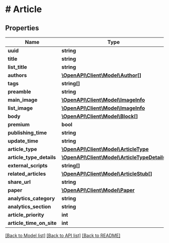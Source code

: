 # # Article

## Properties

Name | Type | Description | Notes
------------ | ------------- | ------------- | -------------
**uuid** | **string** |  | 
**title** | **string** |  | 
**list_title** | **string** |  | [optional] 
**authors** | [**\OpenAPI\Client\Model\Author[]**](Author.md) |  | 
**tags** | **string[]** |  | 
**preamble** | **string** |  | [optional] 
**main_image** | [**\OpenAPI\Client\Model\ImageInfo**](ImageInfo.md) |  | [optional] 
**list_image** | [**\OpenAPI\Client\Model\ImageInfo**](ImageInfo.md) |  | [optional] 
**body** | [**\OpenAPI\Client\Model\Block[]**](Block.md) |  | 
**premium** | **bool** |  | 
**publishing_time** | **string** |  | 
**update_time** | **string** |  | [optional] 
**article_type** | [**\OpenAPI\Client\Model\ArticleType**](ArticleType.md) |  | 
**article_type_details** | [**\OpenAPI\Client\Model\ArticleTypeDetails**](ArticleTypeDetails.md) |  | [optional] 
**external_scripts** | **string[]** |  | [optional] 
**related_articles** | [**\OpenAPI\Client\Model\ArticleStub[]**](ArticleStub.md) |  | 
**share_url** | **string** |  | [optional] 
**paper** | [**\OpenAPI\Client\Model\Paper**](Paper.md) |  | 
**analytics_category** | **string** |  | [optional] 
**analytics_section** | **string** |  | [optional] 
**article_priority** | **int** |  | [optional] 
**article_time_on_site** | **int** |  | [optional] 

[[Back to Model list]](../../README.md#documentation-for-models) [[Back to API list]](../../README.md#documentation-for-api-endpoints) [[Back to README]](../../README.md)


